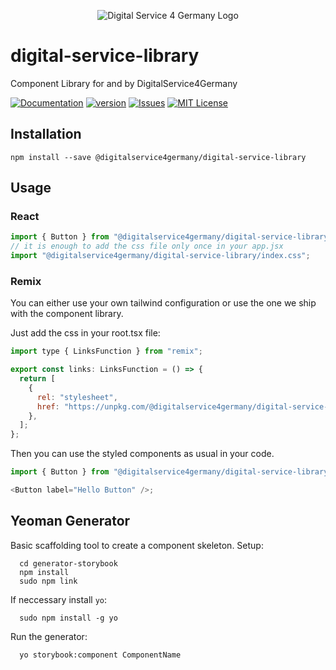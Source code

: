 <p align="center">
  <img src="https://github.com/digitalservice4germany/digital-service-library/blob/main/public/images/logo_200px.jpeg?raw=true" alt="Digital Service 4 Germany Logo"/>
</p>

# digital-service-library

Component Library for and by DigitalService4Germany

[![Documentation](https://img.shields.io/badge/Documentation-blue.svg)](https://digitalservice4germany.github.io/digital-service-library/?path=/story/docs-readme--page)
[![version](https://img.shields.io/npm/v/@digitalservice4germany/digital-service-library.svg)](https://www.npmjs.com/package/@digitalservice4germany/digital-service-library)
[![Issues](https://img.shields.io/github/issues/digitalservice4germany/digital-service-library)](https://github.com/digitalservice4germany/digital-service-library/issues)
[![MIT License](https://img.shields.io/npm/l/starwars-names.svg)](http://opensource.org/licenses/MIT)

## Installation

```
npm install --save @digitalservice4germany/digital-service-library
```

## Usage

### React

```js
import { Button } from "@digitalservice4germany/digital-service-library";
// it is enough to add the css file only once in your app.jsx
import "@digitalservice4germany/digital-service-library/index.css";
```

### Remix

You can either use your own tailwind configuration or use the one we ship with the component library.

Just add the css in your root.tsx file:

```js
import type { LinksFunction } from "remix";

export const links: LinksFunction = () => {
  return [
    {
      rel: "stylesheet",
      href: "https://unpkg.com/@digitalservice4germany/digital-service-library@latest/dist/cjs/index.css",
    },
  ];
};
```

Then you can use the styled components as usual in your code.

```js
import { Button } from "@digitalservice4germany/digital-service-library";

<Button label="Hello Button" />;
```

## Yeoman Generator

Basic scaffolding tool to create a component skeleton. Setup:

```
  cd generator-storybook
  npm install
  sudo npm link
```

If neccessary install `yo`:

```
  sudo npm install -g yo
```

Run the generator:

```
  yo storybook:component ComponentName
```
